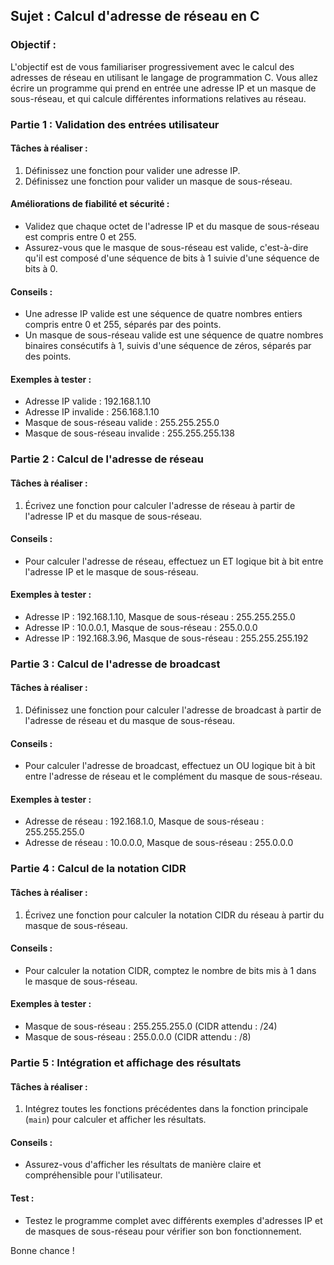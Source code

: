 ## Sujet : Calcul d'adresse de réseau en C

### Objectif :
L'objectif est de vous familiariser progressivement avec le calcul des adresses de réseau en utilisant le langage de programmation C. Vous allez écrire un programme qui prend en entrée une adresse IP et un masque de sous-réseau, et qui calcule différentes informations relatives au réseau.

### Partie 1 : Validation des entrées utilisateur

#### Tâches à réaliser :
1. Définissez une fonction pour valider une adresse IP.
2. Définissez une fonction pour valider un masque de sous-réseau.

#### Améliorations de fiabilité et sécurité :
- Validez que chaque octet de l'adresse IP et du masque de sous-réseau est compris entre 0 et 255.
- Assurez-vous que le masque de sous-réseau est valide, c'est-à-dire qu'il est composé d'une séquence de bits à 1 suivie d'une séquence de bits à 0.

#### Conseils :
- Une adresse IP valide est une séquence de quatre nombres entiers compris entre 0 et 255, séparés par des points.
- Un masque de sous-réseau valide est une séquence de quatre nombres binaires consécutifs à 1, suivis d'une séquence de zéros, séparés par des points.

#### Exemples à tester :
- Adresse IP valide : 192.168.1.10
- Adresse IP invalide : 256.168.1.10
- Masque de sous-réseau valide : 255.255.255.0
- Masque de sous-réseau invalide : 255.255.255.138

### Partie 2 : Calcul de l'adresse de réseau

#### Tâches à réaliser :
1. Écrivez une fonction pour calculer l'adresse de réseau à partir de l'adresse IP et du masque de sous-réseau.

#### Conseils :
- Pour calculer l'adresse de réseau, effectuez un ET logique bit à bit entre l'adresse IP et le masque de sous-réseau.

#### Exemples à tester :
- Adresse IP : 192.168.1.10, Masque de sous-réseau : 255.255.255.0
- Adresse IP : 10.0.0.1, Masque de sous-réseau : 255.0.0.0
- Adresse IP : 192.168.3.96, Masque de sous-réseau : 255.255.255.192

### Partie 3 : Calcul de l'adresse de broadcast

#### Tâches à réaliser :
1. Définissez une fonction pour calculer l'adresse de broadcast à partir de l'adresse de réseau et du masque de sous-réseau.

#### Conseils :
- Pour calculer l'adresse de broadcast, effectuez un OU logique bit à bit entre l'adresse de réseau et le complément du masque de sous-réseau.

#### Exemples à tester :
- Adresse de réseau : 192.168.1.0, Masque de sous-réseau : 255.255.255.0
- Adresse de réseau : 10.0.0.0, Masque de sous-réseau : 255.0.0.0

### Partie 4 : Calcul de la notation CIDR

#### Tâches à réaliser :
1. Écrivez une fonction pour calculer la notation CIDR du réseau à partir du masque de sous-réseau.

#### Conseils :
- Pour calculer la notation CIDR, comptez le nombre de bits mis à 1 dans le masque de sous-réseau.

#### Exemples à tester :
- Masque de sous-réseau : 255.255.255.0 (CIDR attendu : /24)
- Masque de sous-réseau : 255.0.0.0 (CIDR attendu : /8)

### Partie 5 : Intégration et affichage des résultats

#### Tâches à réaliser :
1. Intégrez toutes les fonctions précédentes dans la fonction principale (`main`) pour calculer et afficher les résultats.

#### Conseils :
- Assurez-vous d'afficher les résultats de manière claire et compréhensible pour l'utilisateur.

#### Test :
- Testez le programme complet avec différents exemples d'adresses IP et de masques de sous-réseau pour vérifier son bon fonctionnement.

Bonne chance !
